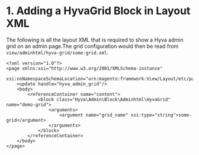 # 1. Adding a HyvaGrid Block in Layout XML

The following is all the layout XML that is required to show a Hyva admin grid on an admin page.The grid configuration would then be read from `view/adminhtml/hyva-grid/some-grid.xml`.


```markup
<?xml version="1.0"?>
<page xmlns:xsi="http://www.w3.org/2001/XMLSchema-instance"
      xsi:noNamespaceSchemaLocation="urn:magento:framework:View/Layout/etc/page_configuration.xsd">
    <update handle="hyva_admin_grid"/>
    <body>
        <referenceContainer name="content">
            <block class="Hyva\Admin\Block\Adminhtml\HyvaGrid" name="demo-grid">
                <arguments>
                    <argument name="grid_name" xsi:type="string">some-grid</argument>
                </arguments>
            </block>
        </referenceContainer>
    </body>
</page>
```


